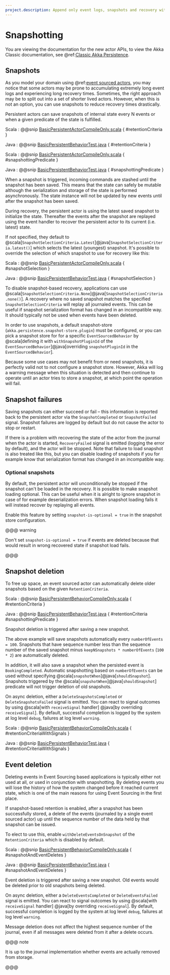 ```yaml
---
project.description: Append only event logs, snapshots and recovery with Akka event sourced actors.
---
```

# Snapshotting

You are viewing the documentation for the new actor APIs, to view the Akka Classic documentation, see @ref:[Classic Akka Persistence](../persistence.md).

## Snapshots

As you model your domain using @ref:[event sourced actors](persistence.md), you may notice that some actors may be
prone to accumulating extremely long event logs and experiencing long recovery times. Sometimes, the right approach
may be to split out into a set of shorter lived actors. However, when this is not an option, you can use snapshots
to reduce recovery times drastically.

Persistent actors can save snapshots of internal state every N events or when a given predicate of the state
is fulfilled.

Scala
:  @@snip [BasicPersistentActorCompileOnly.scala](/akka-persistence-typed/src/test/scala/docs/akka/persistence/typed/BasicPersistentBehaviorCompileOnly.scala) { #retentionCriteria }

Java
:  @@snip [BasicPersistentBehaviorTest.java](/akka-persistence-typed/src/test/java/jdocs/akka/persistence/typed/BasicPersistentBehaviorTest.java) { #retentionCriteria }


Scala
:  @@snip [BasicPersistentActorCompileOnly.scala](/akka-persistence-typed/src/test/scala/docs/akka/persistence/typed/BasicPersistentBehaviorCompileOnly.scala) { #snapshottingPredicate }

Java
:  @@snip [BasicPersistentBehaviorTest.java](/akka-persistence-typed/src/test/java/jdocs/akka/persistence/typed/BasicPersistentBehaviorTest.java) { #snapshottingPredicate }

When a snapshot is triggered, incoming commands are stashed until the snapshot has been saved. This means that
the state can safely be mutable although the serialization and storage of the state is performed asynchronously.
The state instance will not be updated by new events until after the snapshot has been saved.

During recovery, the persistent actor is using the latest saved snapshot to initialize the state. Thereafter the events
after the snapshot are replayed using the event handler to recover the persistent actor to its current (i.e. latest)
state.

If not specified, they default to @scala[`SnapshotSelectionCriteria.Latest`]@java[`SnapshotSelectionCriteria.latest()`]
which selects the latest (youngest) snapshot. It's possible to override the selection of which snapshot to use for
recovery like this:

Scala
:  @@snip [BasicPersistentActorCompileOnly.scala](/akka-persistence-typed/src/test/scala/docs/akka/persistence/typed/BasicPersistentBehaviorCompileOnly.scala) { #snapshotSelection }

Java
:  @@snip [BasicPersistentBehaviorTest.java](/akka-persistence-typed/src/test/java/jdocs/akka/persistence/typed/BasicPersistentBehaviorTest.java) { #snapshotSelection }

To disable snapshot-based recovery, applications can use @scala[`SnapshotSelectionCriteria.None`]@java[`SnapshotSelectionCriteria.none()`].
A recovery where no saved snapshot matches the specified `SnapshotSelectionCriteria` will replay all journaled
events. This can be useful if snapshot serialization format has changed in an incompatible way. It should typically
not be used when events have been deleted.

In order to use snapshots, a default snapshot-store (`akka.persistence.snapshot-store.plugin`) must be configured,
or you can pick a snapshot store for for a specific `EventSourcedBehavior` by
@scala[defining it with `withSnapshotPluginId` of the `EventSourcedBehavior`]@java[overriding `snapshotPluginId` in
the `EventSourcedBehavior`].

Because some use cases may not benefit from or need snapshots, it is perfectly valid not to not configure a snapshot store.
However, Akka will log a warning message when this situation is detected and then continue to operate until
an actor tries to store a snapshot, at which point the operation will fail.

## Snapshot failures

Saving snapshots can either succeed or fail – this information is reported back to the persistent actor via
the `SnapshotCompleted` or `SnapshotFailed` signal. Snapshot failures are logged by default but do not cause
the actor to stop or restart.

If there is a problem with recovering the state of the actor from the journal when the actor is
started, `RecoveryFailed` signal is emitted (logging the error by default), and the actor will be stopped.
Note that failure to load snapshot is also treated like this, but you can disable loading of snapshots
if you for example know that serialization format has changed in an incompatible way.

### Optional snapshots

By default, the persistent actor will unconditionally be stopped if the snapshot can't be loaded in the recovery.
It is possible to make snapshot loading optional. This can be useful when it is alright to ignore snapshot in case
of for example deserialization errors. When snapshot loading fails it will instead recover by replaying all events.

Enable this feature by setting `snapshot-is-optional = true` in the snapshot store configuration.

@@@ warning

Don't set `snapshot-is-optional = true` if events are deleted because that would result in wrong recovered state if snapshot load fails.

@@@

## Snapshot deletion

To free up space, an event sourced actor can automatically delete older snapshots based on the given `RetentionCriteria`.

Scala
:  @@snip [BasicPersistentBehaviorCompileOnly.scala](/akka-persistence-typed/src/test/scala/docs/akka/persistence/typed/BasicPersistentBehaviorCompileOnly.scala) { #retentionCriteria }

Java
:  @@snip [BasicPersistentBehaviorTest.java](/akka-persistence-typed/src/test/java/jdocs/akka/persistence/typed/BasicPersistentBehaviorTest.java) { #retentionCriteria #snapshottingPredicate }

Snapshot deletion is triggered after saving a new snapshot.

The above example will save snapshots automatically every `numberOfEvents = 100`. Snapshots that have sequence
number less than the sequence number of the saved snapshot minus `keepNSnapshots * numberOfEvents` (`100 * 2`) are automatically
deleted.

In addition, it will also save a snapshot when the persisted event is `BookingCompleted`. Automatic snapshotting
based on `numberOfEvents` can be used without specifying @scala[`snapshotWhen`]@java[`shouldSnapshot`]. Snapshots
triggered by the @scala[`snapshotWhen`]@java[`shouldSnapshot`] predicate will not trigger deletion of old snapshots.

On async deletion, either a `DeleteSnapshotsCompleted` or `DeleteSnapshotsFailed` signal is emitted.
You can react to signal outcomes by using @scala[with `receiveSignal` handler] @java[by overriding `receiveSignal`].
By default, successful completion is logged by the system at log level `debug`, failures at log level `warning`.

Scala
:  @@snip [BasicPersistentBehaviorCompileOnly.scala](/akka-persistence-typed/src/test/scala/docs/akka/persistence/typed/BasicPersistentBehaviorCompileOnly.scala) { #retentionCriteriaWithSignals }

Java
:  @@snip [BasicPersistentBehaviorTest.java](/akka-persistence-typed/src/test/java/jdocs/akka/persistence/typed/BasicPersistentBehaviorTest.java) { #retentionCriteriaWithSignals }

## Event deletion

Deleting events in Event Sourcing based applications is typically either not used at all, or used in conjunction with snapshotting.
By deleting events you will lose the history of how the system changed before it reached current state, which is
one of the main reasons for using Event Sourcing in the first place.

If snapshot-based retention is enabled, after a snapshot has been successfully stored, a delete of the events
(journaled by a single event sourced actor) up until the sequence number of the data held by that snapshot can be issued.

To elect to use this, enable `withDeleteEventsOnSnapshot` of the `RetentionCriteria` which is disabled by default.

Scala
:  @@snip [BasicPersistentBehaviorCompileOnly.scala](/akka-persistence-typed/src/test/scala/docs/akka/persistence/typed/BasicPersistentBehaviorCompileOnly.scala) { #snapshotAndEventDeletes }

Java
:  @@snip [BasicPersistentBehaviorTest.java](/akka-persistence-typed/src/test/java/jdocs/akka/persistence/typed/BasicPersistentBehaviorTest.java) { #snapshotAndEventDeletes }

Event deletion is triggered after saving a new snapshot. Old events would be deleted prior to old snapshots being deleted.

On async deletion, either a `DeleteEventsCompleted` or `DeleteEventsFailed` signal is emitted.
You can react to signal outcomes by using @scala[with `receiveSignal` handler] @java[by overriding `receiveSignal`].
By default, successful completion is logged by the system at log level `debug`, failures at log level `warning`.

Message deletion does not affect the highest sequence number of the journal, even if all messages were deleted from it after a delete occurs.

@@@ note

It is up to the journal implementation whether events are actually removed from storage.

@@@
